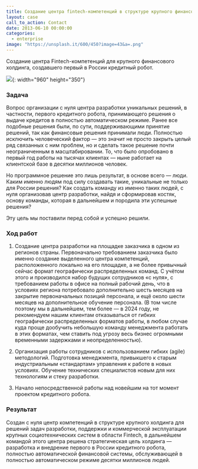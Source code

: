```yaml
---
title: Создание центра fintech-компетенций в структуре крупного финансового холдинга
layout: case
call_to_action: Contact
date: 2013-06-10 00:00:00
categories:
  - enterprise
image: "https://unsplash.it/600/450?image=43&a=.png"
---
```


Создание центра Fintech-компетенций для крупного финансового холдинга, создавшего первый в России кредитный робот.

![](https://unsplash.it/960/350?image=43){: width="960" height="350"}

### Задача

Вопрос организации с нуля центра разработки уникальных решений, в частности, первого кредитного робота, принимающего решения о выдаче кредитов в полностью автоматическом режиме. Ранее все подобные решения были, по сути, поддерживающими принятие решений, так как финансовые решения принимали люди. Полностью исключить человеческий фактор — это значит не просто закрыть целый ряд связанных с ним проблем, но и сделать такое решение почти неограниченным в масштабировании. То, что было опробовано в первый год работы на тысячах клиентах — ныне работает на клиентской базе в десятки миллионов человек.

Но программное решение это лишь результат, в основе всего — люди. Каким именно людям под силу создавать такие, уникальные не только для России решения? Как создать команду из именно таких людей, с нуля организовав центр разработки, найдя и сформировав костяк, основу команды, которая в дальнейшем и породила эти успешные решения?

Эту цель мы поставили перед собой и успешно решили.

### Ход работ

1. Создание центра разработки на площадке заказчика в одном из регионов страны. Первоначально требованием заказчика было именно создание выделенного центра компетенций, расположенного локально на его площадке, а не более привычный сейчас формат географически распределенных команд. С учётом этого и производился набор будущих сотрудников «с нуля», с требованием работы в офисе на полный рабочий день, что в условиях региона потребовало дополнительно шесть месяцев на закрытие первоначальных позиций персонала, и ещё около шести месяцев на дополнительное обучение персонала. (В том числе поэтому мы в дальнейшем, тем более — в 2024 году, не рекомендуем нашим клиентам отказываться от гибких географически распределенных форматов работы, в любом случае куда проще дообучить небольшую команду менеджмента работать в этих форматах, чем ставить под угрозу весь бизнес огромными временными задержками и неопределенностью).

2. Организация работы сотрудников с использованием гибких (agile) методологий. Подготовка менеджмента, привыкшего к старым индустриальным «стандартам» управления к работе в новых условиях. Обучение технических специалистов новым для них технологиям и стеку разработки.

3. Начало непосредственной работы над новейшим на тот момент проектом кредитного робота.

### Результат

Создан с нуля центр компетенций в структуре крупного холдинга для решений задач разработки, поддержки и коммерческой эксплуатации крупных социотехнических систем в области Finteсh, в дальнейшем командой этого центра решена стратегическая цель холдинга — разработка и внедрение первого в России кредитного робота, полностью автоматической финансовой системы, обслуживающей в полностью автоматическом режиме десятки миллионов людей.